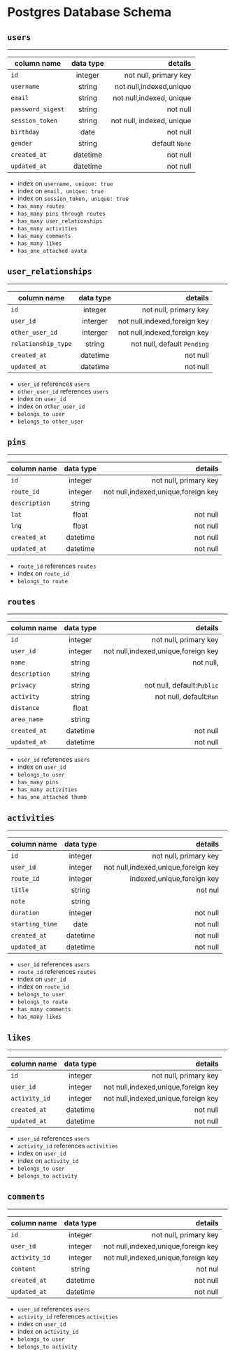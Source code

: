 # **Postgres Database Schema**
## **`users`**
--------
| column name   | data type     | details                   |
| ------------- |:-------------:| -------------------------:|
| `id`            | integer       | not null, primary key     |
| `username`      | string        | not null,indexed,unique   |
| `email`         | string        | not null,indexed, unique  |
| `password_sigest`| string       | not null                  |
| `session_token` | string        | not null, indexed, unique |
| `birthday`      | date          | not null                  |
| `gender`        | string        | default `None`            |
| `created_at`    | datetime      | not null                  |
| `updated_at`    | datetime      | not null                  |

* index on `username, unique: true`
* index on `email, unique: true`
* index on `session_token, unique: true`
* `has_many routes`
* `has_many pins through routes`
* `has_many user_relationships`
* `has_many activities`
* `has_many comments`
* `has_many likes`
* `has_one_attached avata`


## **`user_relationships`**
-------
| column name   | data type     | details                   |
| ------------- |:-------------:| -------------------------:|
| `id`            | integer       | not null, primary key     |
| `user_id`       | interger      | not null,indexed,foreign key|
| `other_user_id` | interger      | not null,indexed,foreign key|
| `relationship_type`| string     | not null, default `Pending` |
| `created_at`    | datetime      | not null                  |
| `updated_at`    | datetime      | not null                  |

* `user_id` references `users`
* `other_user_id` references `users`
* index on `user_id`
* index on `other_user_id`
* `belongs_to user`
* `belongs_to other_user`

## **`pins`**
------------
| column name   | data type     | details                   |
| ------------- |:-------------:| -------------------------:|
| `id`            | integer       | not null, primary key     |
| `route_id`      | integer      | not null,indexed,unique,foreign key|
| `description`   | string        |                            |
| `lat`           | float         | not null                  |
| `lng`           | float         | not null                   |
| `created_at`    | datetime      | not null                  |
| `updated_at`    | datetime      | not null                  |

* `route_id` references `routes`
* index on `route_id`
* `belongs_to route`

## **`routes`**
-------
| column name   | data type     | details                   |
| ------------- |:-------------:| -------------------------:|
| `id`            | integer       | not null, primary key     |
| `user_id`       | integer       | not null,indexed,unique,foreign key|
| `name`          | string        | not null,                 |
| `description`   | string        |                           |
| `privacy`       | string        | not null, default:`Public`|
| `activity`      | string        | not null, default:`Run`   |
| `distance`      | float         |                           |
| `area_name`     | string        |                           |
| `created_at`    | datetime      | not null                  |
| `updated_at`    | datetime      | not null                  |

* `user_id` references `users`
* index on `user_id`
* `belongs_to user`
* `has_many pins`
* `has_many activities`
* `has_one_attached thumb`

## **`activities`**
--------
| column name   | data type     | details                   |
| ------------- |:-------------:| -------------------------:|
| `id`            | integer       | not null, primary key     |
| `user_id`       | integer       | not null,indexed,unique,foreign key|
| `route_id`      | integer       | indexed,unique,foreign key|
| `title`         | string        | not nul                   |
| `note`          | string        |                           |
| `duration`      | integer       | not null                  |
| `starting_time` | date          | not null                  |
| `created_at`    | datetime      | not null                  |
| `updated_at`    | datetime      | not null                  |

* `user_id` references `users`
* `route_id` references `routes`
* index on `user_id`
* index on `route_id`
* `belongs_to user`
* `belongs_to route`
* `has_many comments`
* `has_many likes`

## **`likes`**
--------

| column name   | data type     | details                   |
| ------------- |:-------------:| -------------------------:|
| `id`            | integer       | not null, primary key     |
| `user_id`       | integer       | not null,indexed,unique,foreign key|
| `activity_id`   | integer       | not null,indexed,unique,foreign key|
| `created_at`    | datetime      | not null                  |
| `updated_at`    | datetime      | not null                  |

* `user_id` references `users`
* `activity_id` references `activities`
* index on `user_id`
* index on `activity_id`
* `belongs_to user`
* `belongs_to activity`

## **`comments`**
--------
| column name   | data type     | details                   |
| ------------- |:-------------:| -------------------------:|
| `id`            | integer       | not null, primary key     |
| `user_id`       | integer       | not null,indexed,unique,foreign key|
| `activity_id`   | integer       | not null,indexed,unique,foreign key|
| `content`       | string        | not nul                   |
| `created_at`    | datetime      | not null                  |
| `updated_at`    | datetime      | not null                  |

* `user_id` references `users`
* `activity_id` references `activities`
* index on `user_id`
* index on `activity_id`
* `belongs_to user`
* `belongs_to activity`

